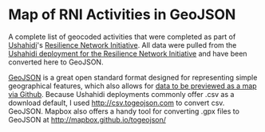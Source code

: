 # Map of RNI Activities in GeoJSON
A complete list of geocoded activities that were completed as part of [Ushahidi](https://www.ushahidi.com)'s [Resilience Network Initiative](http://cityresilience.net/what-is-rni.html). All data were pulled from the [Ushahidi deployment for the Resilience Network Initiative](http://rni.ushahidi.com/) and have been converted here to GeoJSON. 

[GeoJSON](http://geojson.org/) is a great open standard format designed for representing simple geographical features, which also allows for [data to be previewed as a map via Github](https://help.github.com/articles/mapping-geojson-files-on-github/). Because Ushahidi deployments commonly offer .csv as a download default, I used http://csv.togeojson.com to convert csv. GeoJSON. Mapbox also offers a handy tool for converting .gpx files to GeoJSON at http://mapbox.github.io/togeojson/



